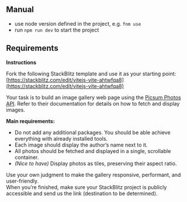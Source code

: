 ## Manual

- use node version defined in the project, e.g. `fnm use`
- run `npm run dev` to start the project 


## Requirements
**Instructions**

Fork the following StackBlitz template and use it as your starting point:  
[https://stackblitz.com/edit/vitejs-vite-ahtwfqa8](https://stackblitz.com/edit/vitejs-vite-ahtwfqa8)

Your task is to build an image gallery web page using the [Picsum Photos API](https://picsum.photos/). Refer to their documentation for details on how to fetch and display images.

**Main requirements:**

- Do not add any additional packages. You should be able achieve everything with already installed tools.
- Each image should display the author’s name next to it.
- All photos should be fetched and displayed in a single, scrollable container.
- *(Nice to have)* Display photos as tiles, preserving their aspect ratio.

Use your own judgment to make the gallery responsive, performant, and user-friendly.  
When you’re finished, make sure your StackBlitz project is publicly accessible and send us the link (destination to be determined).

